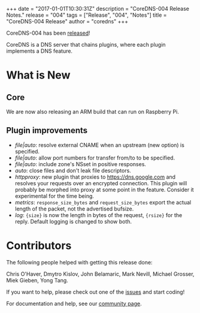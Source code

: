 +++
date = "2017-01-01T10:30:31Z"
description = "CoreDNS-004 Release Notes."
release = "004"
tags = ["Release", "004", "Notes"]
title = "CoreDNS-004 Release"
author = "coredns"
+++

CoreDNS-004 has been [released](https://github.com/fdurand/coredns/releases/tag/v004)!

CoreDNS is a DNS server that chains plugins, where each plugin implements a DNS feature.

# What is New

## Core

We are now also releasing an ARM build that can run on Raspberry Pi.

## Plugin improvements

* *file|auto*: resolve external CNAME when an upstream (new option) is specified.
* *file|auto*: allow port numbers for transfer from/to to be specified.
* *file|auto*: include zone's NSset in positive responses.
* *auto*: close files and don't leak file descriptors.
* *httpproxy*: new plugin that proxies to <https://dns.google.com> and resolves your requests over an encrypted connection. This plugin will probably be morphed into proxy at some point in the feature. Consider it experimental for the time being.
* *metrics*: `response_size_bytes` and `request_size_bytes` export the actual length of the packet, not the advertised bufsize.
* *log*: `{size}` is now the length in bytes of the request, `{rsize}` for the reply. Default logging is changed to show both.

# Contributors

The following people helped with getting this release done:

Chris O'Haver,
Dmytro Kislov,
John Belamaric,
Mark Nevill,
Michael Grosser,
Miek Gieben,
Yong Tang.

If you want to help, please check out one of the [issues](https://github.com/fdurand/coredns/issues/)
and start coding!

For documentation and help, see our [community page](https://coredns.io/community/).
